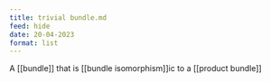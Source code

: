 ```yaml
---
title: trivial bundle.md
feed: hide
date: 20-04-2023
format: list
---
```



A [[bundle]] that is [[bundle isomorphism]]ic to a [[product bundle]]